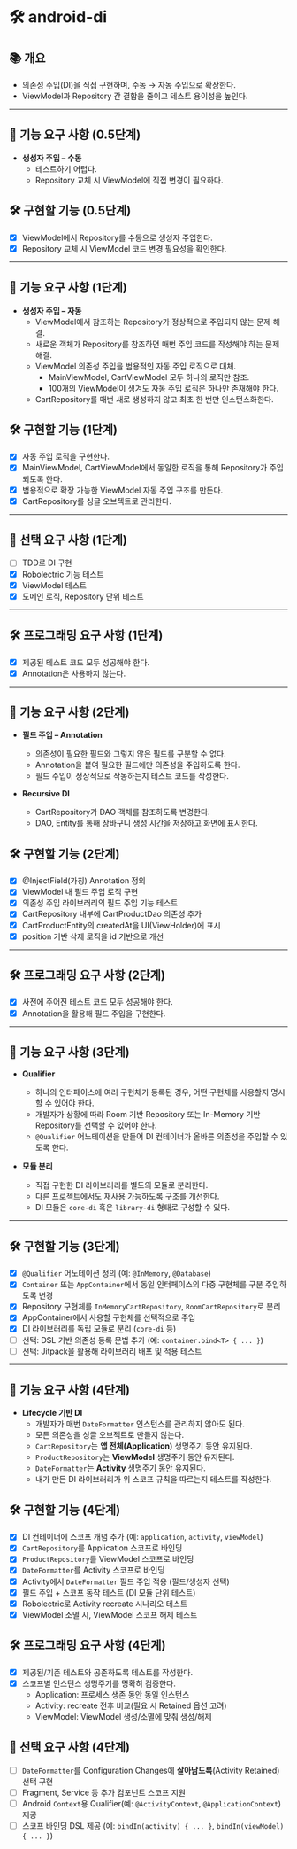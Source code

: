 # 🛠️ android-di

## 📚️ 개요
- 의존성 주입(DI)을 직접 구현하며, 수동 → 자동 주입으로 확장한다.
- ViewModel과 Repository 간 결합을 줄이고 테스트 용이성을 높인다.

---

## 🧱 기능 요구 사항 (0.5단계)

- **생성자 주입 – 수동**
    - 테스트하기 어렵다.
    - Repository 교체 시 ViewModel에 직접 변경이 필요하다.

## 🛠️ 구현할 기능 (0.5단계)

- [x] ViewModel에서 Repository를 수동으로 생성자 주입한다.
- [x] Repository 교체 시 ViewModel 코드 변경 필요성을 확인한다.

---

## 🧱 기능 요구 사항 (1단계)

- **생성자 주입 – 자동**
    - ViewModel에서 참조하는 Repository가 정상적으로 주입되지 않는 문제 해결.
    - 새로운 객체가 Repository를 참조하면 매번 주입 코드를 작성해야 하는 문제 해결.
    - ViewModel 의존성 주입을 범용적인 자동 주입 로직으로 대체.
        - MainViewModel, CartViewModel 모두 하나의 로직만 참조.
        - 100개의 ViewModel이 생겨도 자동 주입 로직은 하나만 존재해야 한다.
    - CartRepository를 매번 새로 생성하지 않고 최초 한 번만 인스턴스화한다.

## 🛠️ 구현할 기능 (1단계)

- [x] 자동 주입 로직을 구현한다.
- [x] MainViewModel, CartViewModel에서 동일한 로직을 통해 Repository가 주입되도록 한다.
- [x] 범용적으로 확장 가능한 ViewModel 자동 주입 구조를 만든다.
- [x] CartRepository를 싱글 오브젝트로 관리한다.

---

## 🧱 선택 요구 사항 (1단계)

- [ ] TDD로 DI 구현
- [x] Robolectric 기능 테스트
- [x] ViewModel 테스트
- [x] 도메인 로직, Repository 단위 테스트

---

## 🛠️ 프로그래밍 요구 사항 (1단계)

- [x] 제공된 테스트 코드 모두 성공해야 한다.
- [x] Annotation은 사용하지 않는다.

---

## 🧱 기능 요구 사항 (2단계)

- **필드 주입 – Annotation**
    - 의존성이 필요한 필드와 그렇지 않은 필드를 구분할 수 없다.
    - Annotation을 붙여 필요한 필드에만 의존성을 주입하도록 한다.
    - 필드 주입이 정상적으로 작동하는지 테스트 코드를 작성한다.

- **Recursive DI**
    - CartRepository가 DAO 객체를 참조하도록 변경한다.
    - DAO, Entity를 통해 장바구니 생성 시간을 저장하고 화면에 표시한다.

## 🛠️ 구현할 기능 (2단계)

- [x] @InjectField(가칭) Annotation 정의
- [x] ViewModel 내 필드 주입 로직 구현
- [x] 의존성 주입 라이브러리의 필드 주입 기능 테스트
- [x] CartRepository 내부에 CartProductDao 의존성 추가
- [x] CartProductEntity의 createdAt을 UI(ViewHolder)에 표시
- [x] position 기반 삭제 로직을 id 기반으로 개선

---

## 🛠️ 프로그래밍 요구 사항 (2단계)

- [x] 사전에 주어진 테스트 코드 모두 성공해야 한다.
- [x] Annotation을 활용해 필드 주입을 구현한다.

---

## 🧱 기능 요구 사항 (3단계)

- **Qualifier**
  - 하나의 인터페이스에 여러 구현체가 등록된 경우, 어떤 구현체를 사용할지 명시할 수 있어야 한다.
  - 개발자가 상황에 따라 Room 기반 Repository 또는 In-Memory 기반 Repository를 선택할 수 있어야 한다.
  - `@Qualifier` 어노테이션을 만들어 DI 컨테이너가 올바른 의존성을 주입할 수 있도록 한다.

- **모듈 분리**
  - 직접 구현한 DI 라이브러리를 별도의 모듈로 분리한다.
  - 다른 프로젝트에서도 재사용 가능하도록 구조를 개선한다.
  - DI 모듈은 `core-di` 혹은 `library-di` 형태로 구성할 수 있다.

---

## 🛠️ 구현할 기능 (3단계)

- [x] `@Qualifier` 어노테이션 정의 (예: `@InMemory`, `@Database`)
- [x] `Container` 또는 `AppContainer`에서 동일 인터페이스의 다중 구현체를 구분 주입하도록 변경
- [x] Repository 구현체를 `InMemoryCartRepository`, `RoomCartRepository`로 분리
- [x] AppContainer에서 사용할 구현체를 선택적으로 주입
- [x] DI 라이브러리를 독립 모듈로 분리 (`core-di` 등)
- [ ] 선택: DSL 기반 의존성 등록 문법 추가 (예: `container.bind<T> { ... }`)
- [ ] 선택: Jitpack을 활용해 라이브러리 배포 및 적용 테스트

---

## 🧱 기능 요구 사항 (4단계)

- **Lifecycle 기반 DI**
  - 개발자가 매번 `DateFormatter` 인스턴스를 관리하지 않아도 된다.
  - 모든 의존성을 싱글 오브젝트로 만들지 않는다.
  - `CartRepository`는 **앱 전체(Application)** 생명주기 동안 유지된다.
  - `ProductRepository`는 **ViewModel** 생명주기 동안 유지된다.
  - `DateFormatter`는 **Activity** 생명주기 동안 유지된다.
  - 내가 만든 DI 라이브러리가 위 스코프 규칙을 따르는지 테스트를 작성한다.

## 🛠️ 구현할 기능 (4단계)

- [x] DI 컨테이너에 스코프 개념 추가 (예: `application`, `activity`, `viewModel`)
- [x] `CartRepository`를 Application 스코프로 바인딩
- [x] `ProductRepository`를 ViewModel 스코프로 바인딩
- [x] `DateFormatter`를 Activity 스코프로 바인딩
- [x] Activity에서 `DateFormatter` 필드 주입 적용 (필드/생성자 선택)
- [x] 필드 주입 + 스코프 동작 테스트 (DI 모듈 단위 테스트)
- [x] Robolectric로 Activity recreate 시나리오 테스트
- [x] ViewModel 소멸 시, ViewModel 스코프 해제 테스트

## 🛠️ 프로그래밍 요구 사항 (4단계)

- [x] 제공된/기존 테스트와 공존하도록 테스트를 작성한다.
- [x] 스코프별 인스턴스 생명주기를 명확히 검증한다.
  - Application: 프로세스 생존 동안 동일 인스턴스
  - Activity: recreate 전후 비교(필요 시 Retained 옵션 고려)
  - ViewModel: ViewModel 생성/소멸에 맞춰 생성/해제

## 🧱 선택 요구 사항 (4단계)

- [ ] `DateFormatter`를 Configuration Changes에 **살아남도록**(Activity Retained) 선택 구현
- [ ] Fragment, Service 등 추가 컴포넌트 스코프 지원
- [ ] Android `Context`용 Qualifier(예: `@ActivityContext`, `@ApplicationContext`) 제공
- [ ] 스코프 바인딩 DSL 제공 (예: `bindIn(activity) { ... }`, `bindIn(viewModel) { ... }`)
